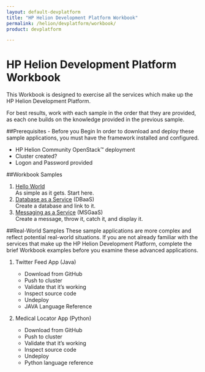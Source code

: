```yaml
---
layout: default-devplatform
title: "HP Helion Development Platform Workbook"
permalink: /helion/devplatform/workbook/
product: devplatform

---
```

# HP Helion Development Platform Workbook
This Workbook is designed to exercise all the services which make up the HP Helion Development Platform. 

For best results, work with each sample in the order that they are provided, as each one builds on the knowledge provided in the previous sample. 

##Prerequisites - Before you Begin
In order to download and deploy these sample applications, you must have the framework installed and configured.

* HP Helion Community OpenStack&trade; deployment
* Cluster created?
* Logon and Password provided
 

##Workbook Samples
1. [Hello World](/helion/devplatform/workbook/helloWorld/) <br>
As simple as it gets. Start here.
2. [Database as a Service](/helion/devplatform/workbook/database/) (DBaaS) <br>
Create a database and link to it.
3. [Messaging as a Service](/helion/devplatform/workbook/messaging/) (MSGaaS) <br>
Create a message, throw it, catch it, and display it.

##Real-World Samples
These sample applications are more complex and reflect potential real-world situations. If you are not already familiar with the services that make up the HP Helion Development Platform, complete the brief Workbook examples before you examine these advanced applications.  

1. Twitter Feed App (Java)
	- Download from GitHub
	- Push to cluster
	- Validate that it’s working
	- Inspect source code
	- Undeploy
	- JAVA Language Reference


2. Medical Locator App (Python)
	- 	Download from GitHub
	- 	Push to cluster
	- 	Validate that it’s working
	- 	Inspect source code
	- 	Undeploy
	- 	Python language reference